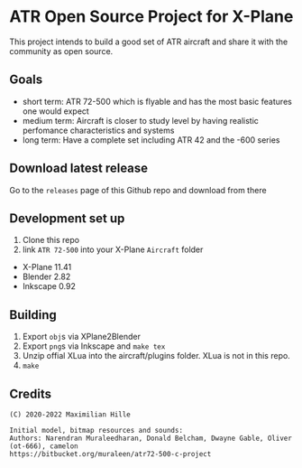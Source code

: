 ATR Open Source Project for X-Plane
===================================

This project intends to build a good set of ATR aircraft and share it with the community as open source.

## Goals
- short term: ATR 72-500 which is flyable and has the most basic features one would expect
- medium term: Aircraft is closer to study level by having realistic perfomance characteristics and systems
- long term: Have a complete set including ATR 42 and the -600 series

## Download latest release
Go to the `releases` page of this Github repo and download from there

## Development set up
1. Clone this repo
2. link `ATR 72-500` into your X-Plane `Aircraft` folder

- X-Plane 11.41
- Blender 2.82
- Inkscape 0.92

## Building
1. Export `obj`s via XPlane2Blender
2. Export `png`s via Inkscape and `make tex`
3. Unzip offial XLua into the aircraft/plugins folder. XLua is not in this repo.
4. `make`

## Credits
```
(C) 2020-2022 Maximilian Hille
```

```
Initial model, bitmap resources and sounds:
Authors: Narendran Muraleedharan, Donald Belcham, Dwayne Gable, Oliver (ot-666), camelon
https://bitbucket.org/muraleen/atr72-500-c-project
```

